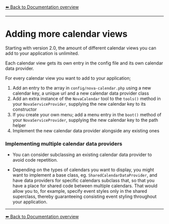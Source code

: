 [⬅️ Back to Documentation overview](/nova-calendar)

---

  
# Adding more calendar views

Starting with version 2.0, the amount of different calendar views you can add to your application is unlimited.

Each calendar view gets its own entry in the config file and its own calendar data provider.

For every calendar view you want to add to your application;
1. Add an entry to the array in `config/nova-calendar.php` using a new calendar key, a unique url and a new calendar data provider class
1. Add an extra instance of the `NovaCalendar` tool to the `tools()` method in your `NovaServiceProvider`, supplying the new calendar key to its constructor
1. If you create your own menu; add a menu entry in the `boot()` method of your `NovaServiceProvider`, supplying the new calendar key to the path helper
1. Implement the new calendar data provider alongside any existing ones

### Implementing multiple calendar data providers
* You can consider subclassing an existing calendar data provider to avoid code repetition.

* Depending on the types of calendars you want to display, you might want to implement a base class, eg. `SharedCalendarDataProvider`, and have data providers for specific calendars subclass that, so that you have a place for shared code between multiple calendars. That would allow you to, for example, specify event styles only in the shared superclass, thereby guaranteeing consisting event styling throughout your application.


---

[⬅️ Back to Documentation overview](/nova-calendar)